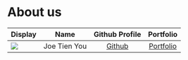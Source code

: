 # About us

Display |     Name     |             Github Profile              | Portfolio 
--------|:------------:|:---------------------------------------:|:---------:
![](https://via.placeholder.com/100.png?text=Photo) | Joe Tien You | [Github](https://github.com/louisjoety) | [Portfolio](docs/team/louisjoety.md)
